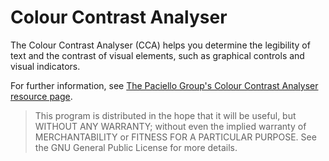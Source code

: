 # Colour Contrast Analyser

The Colour Contrast Analyser (CCA) helps you determine the legibility of text and the contrast of visual elements, such as graphical controls and visual indicators.

For further information, see [The Paciello Group's Colour Contrast Analyser resource page](http://www.paciellogroup.com/resources/contrastanalyser/).

> This program is distributed in the hope that it will be useful, but WITHOUT ANY WARRANTY; without even the implied warranty of MERCHANTABILITY or FITNESS FOR A PARTICULAR PURPOSE. See the GNU General Public License for more details.
